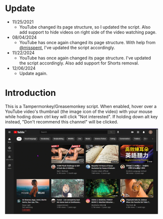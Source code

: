 # Update
* 11/25/2021
  - YouTube changed its page structure, so I updated the script. Also add support to hide videos on right side of the video watching page. 
* 08/04/2024
  - YouTube has once again changed its page structure. With help from [@misspent](https://github.com/misspent), I've updated the script accordingly.
* 11/22/2024
  - YouTube has once again changed its page structure. I've updated the script accordingly. Also add support for Shorts removal.
* 12/06/2024
  - Update again. 
  
# Introduction

This is a Tampermonkey/Greasemonkey script. When enabled, hover over a YouTube video's thumbnail (the image icon of the video) with your mouse while hoding down ctrl key will click "Not interested". If holding down alt key instead, "Don't recommend this channel" will be clicked.

![](https://raw.githubusercontent.com/0x7FFFFFFFFFFFFFFF/I_am_not_interested_in_this_youtube_video/main/youtube.gif)


